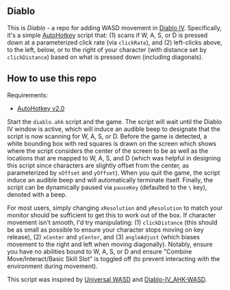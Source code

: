 ## Diablo

This is *Diablo* - a repo for adding WASD movement in [Diablo
IV](https://diablo4.blizzard.com). Specifically, it's a simple
[AutoHotkey](https://www.autohotkey.com) script that: (1) scans if W, A, S, or
D is pressed down at a parameterized click rate (via `clickRate`), and (2)
left-clicks above, to the left, below, or to the right of your character (with
distance set by `clickDistance`) based on what is pressed down (including
diagonals). 

## How to use this repo

Requirements:
- [AutoHotkey v2.0](https://www.autohotkey.com)

Start the `diablo.ahk` script and the game. The script will wait until the
Diablo IV window is active, which will induce an audible beep to designate that
the script is now scanning for W, A, S, or D. Before the game is detected, a
white bounding box with red squares is drawn on the screen which shows where
the script considers the center of the screen to be as well as the locations
that are mapped to W, A, S, and D (which was helpful in designing this script
since characters are slightly offset from the center, as parameterized by
`xOffset` and `yOffset`). When you quit the game, the script induce an audible
beep and will automatically terminate itself. Finally, the script can be
dynamically paused via `pauseKey` (defaulted to the `\` key), denoted with a
beep.

For most users, simply changing `xResolution` and `yResolution` to match your
monitor should be sufficient to get this to work out of the box. If character
movement isn't smooth, I'd try manipulating: (1) `clickDistance` (this should
be as small as possible to ensure your character stops moving on key release),
(2) `xCenter` and `yCenter`, and (3) `angleAdjust` (which biases movement to
the right and left when moving diagonally). Notably, ensure you have no
abilities bound to W, A, S, or D  and ensure "Combine Move/Interact/Basic Skill
Slot" is toggled off (to prevent interacting with the environment during
movement).

This script was inspired by [Universal
WASD](https://www.desiquintans.com/wasdcontrols) and
[Diablo-IV_AHK-WASD](https://github.com/hwnd-git/Diablo-IV-AHK-WASD).
